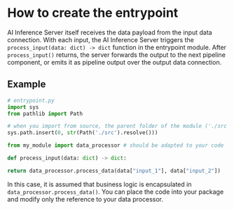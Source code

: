 <!--
SPDX-FileCopyrightText: Copyright (C) 2020 - 2025 Siemens AG

SPDX-License-Identifier: MIT
-->

# How to create the entrypoint

AI Inference Server itself receives the data payload from the input data connection. With each input, the AI Inference Server triggers the `process_input(data: dict) -> dict` function in the entrypoint module. After `process_input()` returns, the server forwards the output to the next pipeline component, or emits it as pipeline output over the output data connection.

## Example

```python
# entrypoint.py
import sys
from pathlib import Path

# when you import from source, the parent folder of the module ('./src') must be added to the system path
sys.path.insert(0, str(Path('./src').resolve()))

from my_module import data_processor # should be adapted to your code

def process_input(data: dict) -> dict:

return data_processor.process_data(data["input_1"], data["input_2"])
```

In this case, it is assumed that business logic is encapsulated in
`data_processor.process_data()`. You can place the code into your package and modify only the reference to your data processor.

